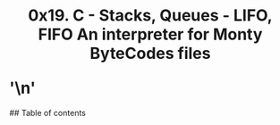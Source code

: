 <h1> <p align="center">
  0x19. C - Stacks, Queues - LIFO, FIFO 
  An interpreter for Monty ByteCodes files </p>
  '\n' </h1>
## Table of contents
